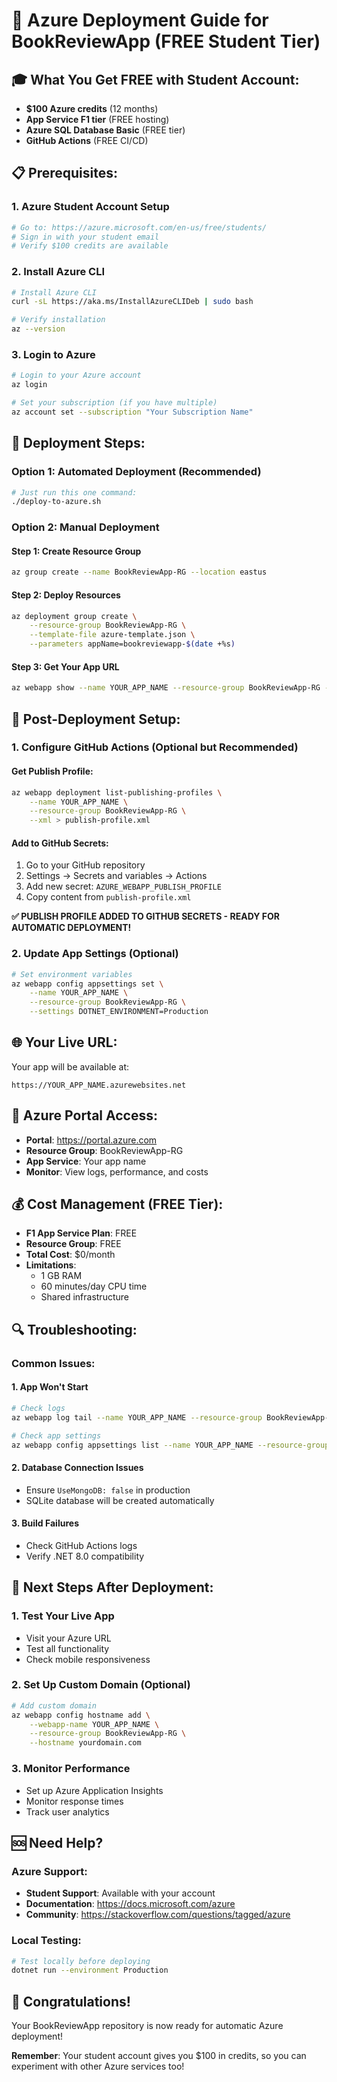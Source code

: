 # 🚀 Azure Deployment Guide for BookReviewApp (FREE Student Tier)

## 🎓 **What You Get FREE with Student Account:**
- **$100 Azure credits** (12 months)
- **App Service F1 tier** (FREE hosting)
- **Azure SQL Database Basic** (FREE tier)
- **GitHub Actions** (FREE CI/CD)

## 📋 **Prerequisites:**

### 1. **Azure Student Account Setup**
```bash
# Go to: https://azure.microsoft.com/en-us/free/students/
# Sign in with your student email
# Verify $100 credits are available
```

### 2. **Install Azure CLI**
```bash
# Install Azure CLI
curl -sL https://aka.ms/InstallAzureCLIDeb | sudo bash

# Verify installation
az --version
```

### 3. **Login to Azure**
```bash
# Login to your Azure account
az login

# Set your subscription (if you have multiple)
az account set --subscription "Your Subscription Name"
```

## 🚀 **Deployment Steps:**

### **Option 1: Automated Deployment (Recommended)**
```bash
# Just run this one command:
./deploy-to-azure.sh
```

### **Option 2: Manual Deployment**

#### **Step 1: Create Resource Group**
```bash
az group create --name BookReviewApp-RG --location eastus
```

#### **Step 2: Deploy Resources**
```bash
az deployment group create \
    --resource-group BookReviewApp-RG \
    --template-file azure-template.json \
    --parameters appName=bookreviewapp-$(date +%s)
```

#### **Step 3: Get Your App URL**
```bash
az webapp show --name YOUR_APP_NAME --resource-group BookReviewApp-RG --query "defaultHostName" -o tsv
```

## 🔧 **Post-Deployment Setup:**

### **1. Configure GitHub Actions (Optional but Recommended)**

#### **Get Publish Profile:**
```bash
az webapp deployment list-publishing-profiles \
    --name YOUR_APP_NAME \
    --resource-group BookReviewApp-RG \
    --xml > publish-profile.xml
```

#### **Add to GitHub Secrets:**
1. Go to your GitHub repository
2. Settings → Secrets and variables → Actions
3. Add new secret: `AZURE_WEBAPP_PUBLISH_PROFILE`
4. Copy content from `publish-profile.xml`

**✅ PUBLISH PROFILE ADDED TO GITHUB SECRETS - READY FOR AUTOMATIC DEPLOYMENT!**

### **2. Update App Settings (Optional)**
```bash
# Set environment variables
az webapp config appsettings set \
    --name YOUR_APP_NAME \
    --resource-group BookReviewApp-RG \
    --settings DOTNET_ENVIRONMENT=Production
```

## 🌐 **Your Live URL:**
Your app will be available at:
```
https://YOUR_APP_NAME.azurewebsites.net
```

## 📱 **Azure Portal Access:**
- **Portal**: https://portal.azure.com
- **Resource Group**: BookReviewApp-RG
- **App Service**: Your app name
- **Monitor**: View logs, performance, and costs

## 💰 **Cost Management (FREE Tier):**
- **F1 App Service Plan**: FREE
- **Resource Group**: FREE
- **Total Cost**: $0/month
- **Limitations**: 
  - 1 GB RAM
  - 60 minutes/day CPU time
  - Shared infrastructure

## 🔍 **Troubleshooting:**

### **Common Issues:**

#### **1. App Won't Start**
```bash
# Check logs
az webapp log tail --name YOUR_APP_NAME --resource-group BookReviewApp-RG

# Check app settings
az webapp config appsettings list --name YOUR_APP_NAME --resource-group BookReviewApp-RG
```

#### **2. Database Connection Issues**
- Ensure `UseMongoDB: false` in production
- SQLite database will be created automatically

#### **3. Build Failures**
- Check GitHub Actions logs
- Verify .NET 8.0 compatibility

## 🎯 **Next Steps After Deployment:**

### **1. Test Your Live App**
- Visit your Azure URL
- Test all functionality
- Check mobile responsiveness

### **2. Set Up Custom Domain (Optional)**
```bash
# Add custom domain
az webapp config hostname add \
    --webapp-name YOUR_APP_NAME \
    --resource-group BookReviewApp-RG \
    --hostname yourdomain.com
```

### **3. Monitor Performance**
- Set up Azure Application Insights
- Monitor response times
- Track user analytics

## 🆘 **Need Help?**

### **Azure Support:**
- **Student Support**: Available with your account
- **Documentation**: https://docs.microsoft.com/azure
- **Community**: https://stackoverflow.com/questions/tagged/azure

### **Local Testing:**
```bash
# Test locally before deploying
dotnet run --environment Production
```

## 🎉 **Congratulations!**
Your BookReviewApp repository is now ready for automatic Azure deployment!

**Remember**: Your student account gives you $100 in credits, so you can experiment with other Azure services too! 